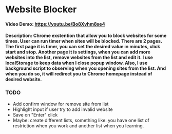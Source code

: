 # Website Blocker
#### Video Demo:  https://youtu.be/Bo8Xvhm8se4
#### Description: Chrome exstention that allow you to block websites for some times. User can run timer when sites will be blocked. There are 2 pages. The first page it is timer, you can set the desired value in minutes, click start and stop. Another page it is settings, when you can add more websites into the list, remove websites from the list and edit it. I use localStorage to keep data when I close popup window. Also, I use background script to observing when you opening sites from the list. And when you do so, it will redirect you to Chrome homepage instead of desired website.

### TODO
- Add confirm window for remove site from list
- Highlight input if user try to add invalid website
- Save on "Enter" click
- Maybe: create different lists, something like: you have one list of restriction when you work and another list when you learning.